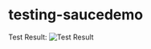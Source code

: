 # testing-saucedemo
Test Result:
![Test Result](https://github.com/rdnnrfd/testing-saucedemo/assets/73922578/b5190c4d-b9ac-4476-b356-ec725e5eeba2)
